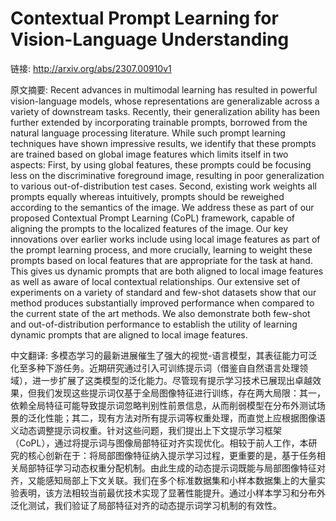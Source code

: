 # Contextual Prompt Learning for Vision-Language Understanding

链接: http://arxiv.org/abs/2307.00910v1

原文摘要:
Recent advances in multimodal learning has resulted in powerful
vision-language models, whose representations are generalizable across a
variety of downstream tasks. Recently, their generalization ability has been
further extended by incorporating trainable prompts, borrowed from the natural
language processing literature. While such prompt learning techniques have
shown impressive results, we identify that these prompts are trained based on
global image features which limits itself in two aspects: First, by using
global features, these prompts could be focusing less on the discriminative
foreground image, resulting in poor generalization to various
out-of-distribution test cases. Second, existing work weights all prompts
equally whereas intuitively, prompts should be reweighed according to the
semantics of the image. We address these as part of our proposed Contextual
Prompt Learning (CoPL) framework, capable of aligning the prompts to the
localized features of the image. Our key innovations over earlier works include
using local image features as part of the prompt learning process, and more
crucially, learning to weight these prompts based on local features that are
appropriate for the task at hand. This gives us dynamic prompts that are both
aligned to local image features as well as aware of local contextual
relationships. Our extensive set of experiments on a variety of standard and
few-shot datasets show that our method produces substantially improved
performance when compared to the current state of the art methods. We also
demonstrate both few-shot and out-of-distribution performance to establish the
utility of learning dynamic prompts that are aligned to local image features.

中文翻译:
多模态学习的最新进展催生了强大的视觉-语言模型，其表征能力可泛化至多种下游任务。近期研究通过引入可训练提示词（借鉴自自然语言处理领域），进一步扩展了这类模型的泛化能力。尽管现有提示学习技术已展现出卓越效果，但我们发现这些提示词仅基于全局图像特征进行训练，存在两大局限：其一，依赖全局特征可能导致提示词忽略判别性前景信息，从而削弱模型在分布外测试场景的泛化性能；其二，现有方法对所有提示词等权重处理，而直觉上应根据图像语义动态调整提示词权重。针对这些问题，我们提出上下文提示学习框架（CoPL），通过将提示词与图像局部特征对齐实现优化。相较于前人工作，本研究的核心创新在于：将局部图像特征纳入提示学习过程，更重要的是，基于任务相关局部特征学习动态权重分配机制。由此生成的动态提示词既能与局部图像特征对齐，又能感知局部上下文关联。我们在多个标准数据集和小样本数据集上的大量实验表明，该方法相较当前最优技术实现了显著性能提升。通过小样本学习和分布外泛化测试，我们验证了局部特征对齐的动态提示词学习机制的有效性。
